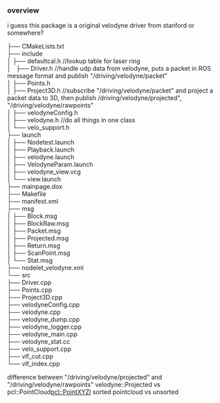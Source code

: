 ### overview

i guess this package is a original velodyne driver from stanford or somewhere?


├── CMakeLists.txt    
├── include   
│   ├── defaultcal.h  //lookup table for laser ring  
│   ├── Driver.h  //handle udp data from velodyne, puts a packet in ROS message format and publish "/driving/velodyne/packet"  
│   ├── Points.h  
│   ├── Project3D.h  //subscribe "/driving/velodyne/packet" and project a packet data to 3D,  then publish /driving/velodyne/projected", "/driving/velodyne/rawpoints"  
│   ├── velodyneConfig.h  
│   ├── velodyne.h  //do all things in one class  
│   └── velo_support.h   
├── launch   
│   ├── Nodetest.launch   
│   ├── Playback.launch   
│   ├── velodyne.launch   
│   ├── VelodyneParam.launch  
│   ├── velodyne_view.vcg   
│   └── view.launch   
├── mainpage.dox   
├── Makefile   
├── manifest.xml   
├── msg    
│   ├── Block.msg    
│   ├── BlockRaw.msg  
│   ├── Packet.msg  
│   ├── Projected.msg  
│   ├── Return.msg  
│   ├── ScanPoint.msg  
│   └── Stat.msg  
├── nodelet_velodyne.xml  
└── src  
    ├── Driver.cpp  
    ├── Points.cpp  
    ├── Project3D.cpp  
    ├── velodyneConfig.cpp  
    ├── velodyne.cpp  
    ├── velodyne_dump.cpp  
    ├── velodyne_logger.cpp  
    ├── velodyne_main.cpp  
    ├── velodyne_stat.cc  
    ├── velo_support.cpp  
    ├── vlf_cut.cpp  
    └── vlf_index.cpp  


difference between "/driving/velodyne/projected" and "/driving/velodyne/rawpoints"
velodyne::Projected vs pcl::PointCloud<pcl::PointXYZI>
sorted pointcloud vs unsorted
